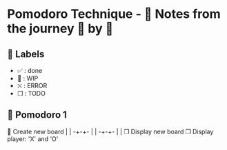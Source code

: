 # Pomodoro Technique - :notebook: Notes from the journey :tomato: by :tomato:

## :bookmark: Labels

- ✅ : done
- 🚧 : WIP
- ⛌ : ERROR
- ❒ : TODO

## 🍅 Pomodoro 1

🚧 Create new board
| |
-+-+-
| |
-+-+-
| |
❒ Display new board
❒ Display player: 'X' and 'O'
